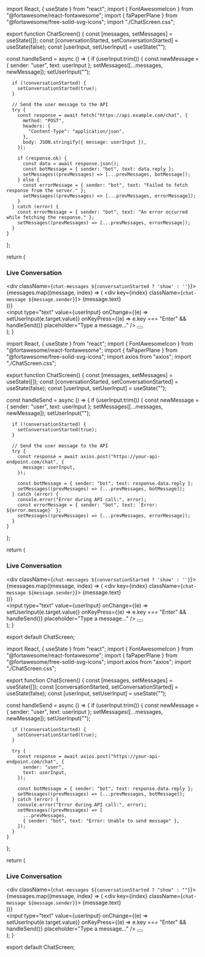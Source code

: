 import React, { useState } from "react";
import { FontAwesomeIcon } from "@fortawesome/react-fontawesome";
import { faPaperPlane } from "@fortawesome/free-solid-svg-icons";
import "./ChatScreen.css";

export function ChatScreen() {
  const [messages, setMessages] = useState([]);
  const [conversationStarted, setConversationStarted] = useState(false);
  const [userInput, setUserInput] = useState("");

  const handleSend = async () => {
    if (userInput.trim()) {
      const newMessage = { sender: "user", text: userInput };
      setMessages([...messages, newMessage]);
      setUserInput("");

      if (!conversationStarted) {
        setConversationStarted(true);
      }

      // Send the user message to the API
      try {
        const response = await fetch("https://api.example.com/chat", {
          method: "POST",
          headers: {
            "Content-Type": "application/json",
          },
          body: JSON.stringify({ message: userInput }),
        });

        if (response.ok) {
          const data = await response.json();
          const botMessage = { sender: "bot", text: data.reply };
          setMessages((prevMessages) => [...prevMessages, botMessage]);
        } else {
          const errorMessage = { sender: "bot", text: "Failed to fetch response from the server." };
          setMessages((prevMessages) => [...prevMessages, errorMessage]);
        }
      } catch (error) {
        const errorMessage = { sender: "bot", text: "An error occurred while fetching the response." };
        setMessages((prevMessages) => [...prevMessages, errorMessage]);
      }
    }
  };

  return (
    <div className="upload-container">
      <div className="chat-content">
        <h3>Live Conversation</h3>
        <div className={`chat-messages ${conversationStarted ? 'show' : ''}`}>
          {messages.map((message, index) => (
            <div key={index} className={`chat-message ${message.sender}`}>
              {message.text}
            </div>
          ))}
        </div>
        <div className="chat-input">
          <input
            type="text"
            value={userInput}
            onChange={(e) => setUserInput(e.target.value)}
            onKeyPress={(e) => e.key === "Enter" && handleSend()}
            placeholder="Type a message..."
          />
          <button onClick={handleSend}>
            <FontAwesomeIcon icon={faPaperPlane} />
          </button>
        </div>
      </div>
    </div>
  );
}




import React, { useState } from "react";
import { FontAwesomeIcon } from "@fortawesome/react-fontawesome";
import { faPaperPlane } from "@fortawesome/free-solid-svg-icons";
import axios from "axios";
import "./ChatScreen.css";

export function ChatScreen() {
  const [messages, setMessages] = useState([]);
  const [conversationStarted, setConversationStarted] = useState(false);
  const [userInput, setUserInput] = useState("");

  const handleSend = async () => {
    if (userInput.trim()) {
      const newMessage = { sender: "user", text: userInput };
      setMessages([...messages, newMessage]);
      setUserInput("");

      if (!conversationStarted) {
        setConversationStarted(true);
      }

      // Send the user message to the API
      try {
        const response = await axios.post("https://your-api-endpoint.com/chat", {
          message: userInput,
        });

        const botMessage = { sender: "bot", text: response.data.reply };
        setMessages((prevMessages) => [...prevMessages, botMessage]);
      } catch (error) {
        console.error("Error during API call:", error);
        const errorMessage = { sender: "bot", text: `Error: ${error.message}` };
        setMessages((prevMessages) => [...prevMessages, errorMessage]);
      }
    }
  };

  return (
    <div className="upload-container">
      <div className="chat-content">
        <h3>Live Conversation</h3>
        <div className={`chat-messages ${conversationStarted ? 'show' : ''}`}>
          {messages.map((message, index) => (
            <div key={index} className={`chat-message ${message.sender}`}>
              {message.text}
            </div>
          ))}
        </div>
        <div className="chat-input">
          <input
            type="text"
            value={userInput}
            onChange={(e) => setUserInput(e.target.value)}
            onKeyPress={(e) => e.key === "Enter" && handleSend()}
            placeholder="Type a message..."
          />
          <button onClick={handleSend}>
            <FontAwesomeIcon icon={faPaperPlane} />
          </button>
        </div>
      </div>
    </div>
  );
}

export default ChatScreen;










import React, { useState } from "react";
import { FontAwesomeIcon } from "@fortawesome/react-fontawesome";
import { faPaperPlane } from "@fortawesome/free-solid-svg-icons";
import axios from "axios";
import "./ChatScreen.css";

export function ChatScreen() {
  const [messages, setMessages] = useState([]);
  const [conversationStarted, setConversationStarted] = useState(false);
  const [userInput, setUserInput] = useState("");

  const handleSend = async () => {
    if (userInput.trim()) {
      const newMessage = { sender: "user", text: userInput };
      setMessages([...messages, newMessage]);
      setUserInput("");

      if (!conversationStarted) {
        setConversationStarted(true);
      }

      try {
        const response = await axios.post("https://your-api-endpoint.com/chat", {
          sender: "user",
          text: userInput,
        });

        const botMessage = { sender: "bot", text: response.data.reply };
        setMessages((prevMessages) => [...prevMessages, botMessage]);
      } catch (error) {
        console.error("Error during API call:", error);
        setMessages((prevMessages) => [
          ...prevMessages,
          { sender: "bot", text: "Error: Unable to send message" },
        ]);
      }
    }
  };

  return (
    <div className="upload-container">
      <div className="chat-content">
        <h3>Live Conversation</h3>
        <div className={`chat-messages ${conversationStarted ? "show" : ""}`}>
          {messages.map((message, index) => (
            <div key={index} className={`chat-message ${message.sender}`}>
              {message.text}
            </div>
          ))}
        </div>
        <div className="chat-input">
          <input
            type="text"
            value={userInput}
            onChange={(e) => setUserInput(e.target.value)}
            onKeyPress={(e) => e.key === "Enter" && handleSend()}
            placeholder="Type a message..."
          />
          <button onClick={handleSend}>
            <FontAwesomeIcon icon={faPaperPlane} />
          </button>
        </div>
      </div>
    </div>
  );
}

export default ChatScreen;
